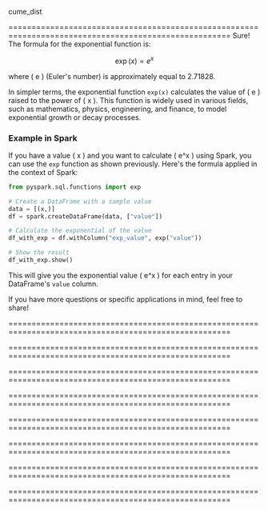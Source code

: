 cume_dist



======================================================================================================
Sure! The formula for the exponential function is:

$$ \exp(x) = e^x $$

where \( e \) (Euler's number) is approximately equal to 2.71828.

In simpler terms, the exponential function `exp(x)` calculates the value of \( e \) raised to the power of \( x \). This function is widely used in various fields, such as mathematics, physics, engineering, and finance, to model exponential growth or decay processes.

### Example in Spark

If you have a value \( x \) and you want to calculate \( e^x \) using Spark, you can use the `exp` function as shown previously. Here's the formula applied in the context of Spark:

```python
from pyspark.sql.functions import exp

# Create a DataFrame with a sample value
data = [(x,)]
df = spark.createDataFrame(data, ["value"])

# Calculate the exponential of the value
df_with_exp = df.withColumn("exp_value", exp("value"))

# Show the result
df_with_exp.show()
```

This will give you the exponential value \( e^x \) for each entry in your DataFrame's `value` column.

If you have more questions or specific applications in mind, feel free to share!

======================================================================================================




======================================================================================================





======================================================================================================





======================================================================================================






======================================================================================================





======================================================================================================






======================================================================================================







======================================================================================================



